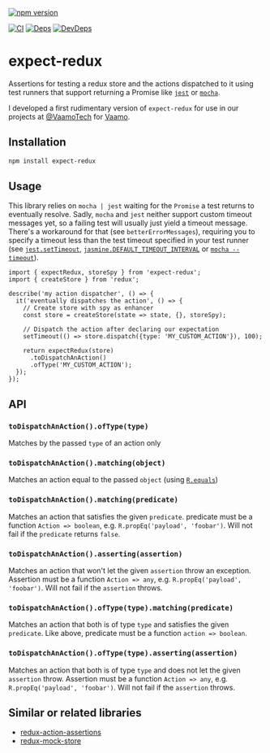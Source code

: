 [![npm version](https://badge.fury.io/js/expect-redux.svg)](https://badge.fury.io/js/expect-redux)

[![CI](https://travis-ci.org/rradczewski/expect-redux.svg)](https://travis-ci.org/rradczewski/expect-redux)
[![Deps](https://david-dm.org/rradczewski/expect-redux.svg)](https://david-dm.org/rradczewski/expect-redux) [![DevDeps](https://david-dm.org/rradczewski/expect-redux/dev-status.svg)](https://david-dm.org/rradczewski/expect-redux)

# expect-redux
Assertions for testing a redux store and the actions dispatched to it using test runners that support returning a Promise like [`jest`](https://github.com/facebook/jest/) or [`mocha`](https://github.com/mochajs/mocha).

I developed a first rudimentary version of `expect-redux` for use in our projects at [@VaamoTech](https://twitter.com/VaamoTech) for [Vaamo](https://vaamo.de).

## Installation

```sh
npm install expect-redux
```

## Usage

This library relies on `mocha | jest` waiting for the `Promise` a test returns to eventually resolve.
Sadly, `mocha` and `jest` neither support custom timeout messages yet, so a failing test will usually just yield a timeout message. There's a workaround for that (see `betterErrorMessages`), requiring you to specify a timeout less than the test timeout specified in your test runner (see [`jest.setTimeout`](https://facebook.github.io/jest/docs/en/jest-object.html#jestsettimeouttimeout), [`jasmine.DEFAULT_TIMEOUT_INTERVAL`](https://jasmine.github.io/api/3.0/jasmine.html) or [`mocha --timeout`](https://mochajs.org/#usage)).

```node
import { expectRedux, storeSpy } from 'expect-redux';
import { createStore } from 'redux';

describe('my action dispatcher', () => {
  it('eventually dispatches the action', () => {
    // Create store with spy as enhancer
    const store = createStore(state => state, {}, storeSpy);

    // Dispatch the action after declaring our expectation
    setTimeout(() => store.dispatch({type: 'MY_CUSTOM_ACTION'}), 100);

    return expectRedux(store)
      .toDispatchAnAction()
      .ofType('MY_CUSTOM_ACTION');
  });
});
```

## API

### `toDispatchAnAction().ofType(type)`

Matches by the passed `type` of an action only

### `toDispatchAnAction().matching(object)`

Matches an action equal to the passed `object` (using [`R.equals`](http://ramdajs.com/docs/#equals))

### `toDispatchAnAction().matching(predicate)`

Matches an action that satisfies the given `predicate`. predicate must be a function `Action => boolean`, e.g. `R.propEq('payload', 'foobar')`. Will not fail if the `predicate` returns `false`.

### `toDispatchAnAction().asserting(assertion)`

Matches an action that won't let the given `assertion` throw an exception. Assertion must be a function `Action => any`, e.g. `R.propEq('payload', 'foobar')`. Will not fail if the `assertion` throws.

### `toDispatchAnAction().ofType(type).matching(predicate)`

Matches an action that both is of type `type` and satisfies the given `predicate`. Like above, predicate must be a function `action => boolean`.

### `toDispatchAnAction().ofType(type).asserting(assertion)`

Matches an action that both is of type `type` and does not let the given `assertion` throw. Assertion must be a function `Action => any`, e.g. `R.propEq('payload', 'foobar')`. Will not fail if the `assertion` throws.


## Similar or related libraries

- [redux-action-assertions](https://github.com/dmitry-zaets/redux-actions-assertions)
- [redux-mock-store](https://github.com/arnaudbenard/redux-mock-store)
